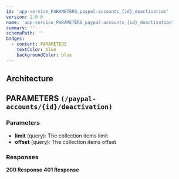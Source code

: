 ```yaml
---
id: 'app-service_PARAMETERS_paypal-accounts_{id}_deactivation'
version: 2.0.0
name: 'app-service_PARAMETERS_paypal-accounts_{id}_deactivation'
summary: ''
schemaPath: ''
badges:
  - content: PARAMETERS
    textColor: blue
    backgroundColor: blue
---
```

## Architecture
<NodeGraph />



## PARAMETERS `(/paypal-accounts/{id}/deactivation)`

### Parameters
- **limit** (query): The collection items limit
- **offset** (query): The collection items offset




### Responses
**200 Response**
<SchemaViewer file="response-200.json" maxHeight="500" id="response-200" />
      **401 Response**
<SchemaViewer file="response-401.json" maxHeight="500" id="response-401" />
